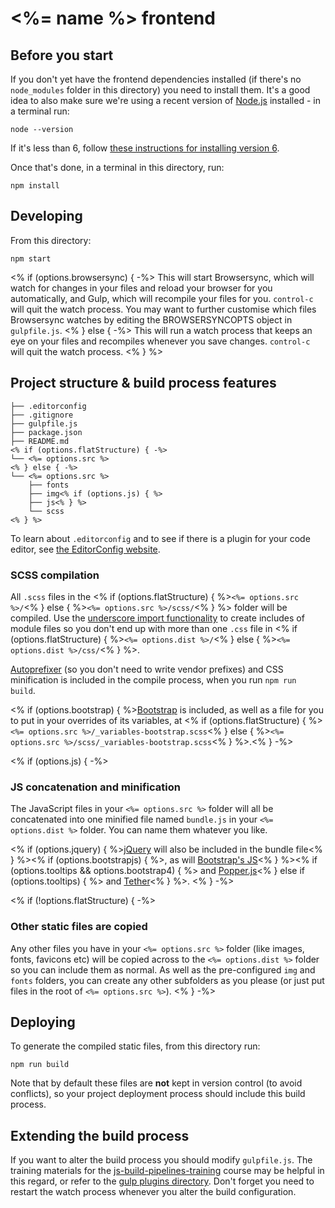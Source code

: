 # <%= name %> frontend

## Before you start

If you don't yet have the frontend dependencies installed (if there's no
`node_modules` folder in this directory) you need to install them. It's a good
idea to also make sure we're using a recent version of
[Node.js](https://nodejs.org/en/) installed - in a terminal run:

```
node --version
```

If it's less than 6, follow [these instructions for installing version 6](https://nodejs.org/en/download/package-manager/#debian-and-ubuntu-based-linux-distributions).

Once that's done, in a terminal in this directory, run:

```
npm install
```

## Developing

From this directory:

```
npm start
```

<% if (options.browsersync) { -%>
This will start Browsersync, which will watch for changes in your files and
reload your browser for you automatically, and Gulp, which will recompile your
files for you. `control-c` will quit the watch process. You may want to further
customise which files Browsersync watches by editing the BROWSERSYNCOPTS object
in `gulpfile.js`.
<% } else { -%>
This will run a watch process that keeps an eye on your files and recompiles
whenever you save changes. `control-c` will quit the watch process.
<% } %>
## Project structure & build process features

```
├── .editorconfig
├── .gitignore
├── gulpfile.js
├── package.json
├── README.md
<% if (options.flatStructure) { -%>
└── <%= options.src %>
<% } else { -%>
└── <%= options.src %>
    ├── fonts
    ├── img<% if (options.js) { %>
    ├── js<% } %>
    └── scss
<% } %>
```

To learn about `.editorconfig` and to see if there is a plugin for your code
editor, see [the EditorConfig website](http://editorconfig.org/).

### SCSS compilation

All `.scss` files in the <% if (options.flatStructure) { %>`<%= options.src %>/`<% }
else { %>`<%= options.src %>/scss/`<% } %> folder will be compiled. Use the
[underscore import functionality](http://sass-lang.com/guide#topic-5) to create
includes of module files so you don't end up with more than one `.css` file
in <% if (options.flatStructure) { %>`<%= options.dist %>/`<% }
else { %>`<%= options.dist %>/css/`<% } %>.

[Autoprefixer](https://github.com/postcss/autoprefixer#autoprefixer-) (so you
don't need to write vendor prefixes) and CSS minification is included in the
compile process, when you run `npm run build`.

<% if (options.bootstrap) { %>[Bootstrap](http://getbootstrap.com/) is included,
as well as a file for you to put in your overrides of its variables, at <% if
(options.flatStructure) { %>`<%= options.src %>/_variables-bootstrap.scss`<% }
else { %>`<%= options.src %>/scss/_variables-bootstrap.scss`<% } %>.<% } -%>

<% if (options.js) { -%>
### JS concatenation and minification

The JavaScript files in your `<%= options.src %>` folder will all be concatenated into
one minified file named `bundle.js` in your `<%= options.dist %>` folder. You can name
them whatever you like.

<% if (options.jquery) { %>[jQuery](https://jquery.com/) will also be included
in the bundle file<% } %><% if (options.bootstrapjs) { %>, as will [Bootstrap's JS](https://v4-alpha.getbootstrap.com/getting-started/javascript/#data-attributes)<% } %><% if (options.tooltips && options.bootstrap4) { %> and [Popper.js](https://popper.js.org/)<% } else if  (options.tooltips) { %> and [Tether](http://tether.io/)<% } %>.
<% } -%>

<% if (!options.flatStructure) { -%>
### Other static files are copied

Any other files you have in your `<%= options.src %>` folder (like images, fonts,
favicons etc) will be copied across to the `<%= options.dist %>` folder so you can
include them as normal. As well as the pre-configured `img` and `fonts` folders,
you can create any other subfolders as you please (or just put files in the root
of `<%= options.src %>`).
<% } -%>

## Deploying

To generate the compiled static files, from this directory run:

```
npm run build
```

Note that by default these files are __not__ kept in version control (to avoid
conflicts), so your project deployment process should include this build
process.

## Extending the build process

If you want to alter the build process you should modify `gulpfile.js`. The
training materials for the
[js-build-pipelines-training](https://github.com/jenofdoom/js-build-pipelines-training#gulp)
course may be helpful in this regard, or refer to the [gulp plugins
directory](http://gulpjs.com/plugins/). Don't forget you need to restart the
watch process whenever you alter the build configuration.
